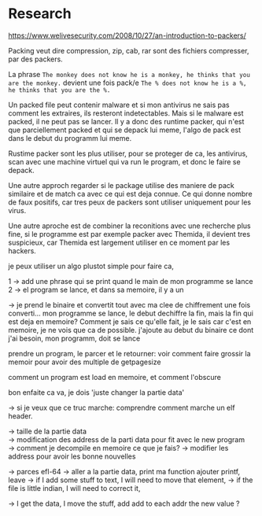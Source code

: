 # Research
https://www.welivesecurity.com/2008/10/27/an-introduction-to-packers/

Packing veut dire compression, zip, cab, rar sont des fichiers compresser,
par des packers.

La phrase
    `The monkey does not know he is a monkey, he thinks that you are the monkey.`
devient une fois pack/e
    `The % does not know he is a %, he thinks that you are the %.`

Un packed file peut contenir malware et si mon antivirus ne sais pas comment
les extraires, ils resteront indetectables.
Mais si le malware est packed, il ne peut pas se lancer.
Il y a donc des runtime packer, qui n'est que parciellement packed
et qui se depack lui meme, l'algo de pack est dans le debut du programm
lui meme.

Rustime packer sont les plus utiliser,
pour se proteger de ca, les antivirus, scan avec une machine virtuel
qui va run le program, et donc le faire se depack.

Une autre approch regarder si le package utilise des maniere de pack
similaire et de match ca avec ce qui est deja connue.
Ce qui donne nombre de faux positifs, car tres peux de packers
sont utiliser uniquement pour les virus.

Une autre aproche est de combiner la reconitions avec une recherche
plus fine, si le programme est par exemple packer avec Themida,
il devient tres suspicieux, car Themida est largement utiliser en ce
moment par les hackers.

je peux utiliser un algo plustot simple pour faire ca,

1 -> add une phrase qui se print quand le main de mon programme se lance
2 -> el program se lance, et dans sa memoire, il y a un

-> je prend le binaire et convertit tout avec ma clee de chiffrement
   une fois converti...
   mon programme se lance, le debut dechiffre la fin,
   mais la fin qui est deja en memoire?
   Comment je sais ce qu'elle fait, je le sais car c'est en memoire,
   je ne vois que ca de possible.
   j'ajoute au debut du binaire ce dont j'ai besoin,
   mon programm, doit se lance

   prendre un program, le parcer et le retourner:
   voir comment faire grossir la memoir pour avoir des multiple de getpagesize


comment un program est load en memoire, et comment l'obscure

bon enfaite ca va, je dois 'juste changer la partie data'

-> si je veux que ce truc marche:
   comprendre comment marche un elf header.


-> taille de la partie data  
-> modification des address de la parti data pour fit avec le new program  
-> comment je decompile en memoire ce que je fais?
-> modifier les address pour avoir les bonne nouvelles


-> parces efl-64
-> aller a la partie data, print ma function
   ajouter printf,
   leave
-> if I add some stuff to text, I will need to move that element,
-> if the file is little indian, I will need to correct it,

-> I get the data, I move the stuff, add add to each addr the new
   value ?













